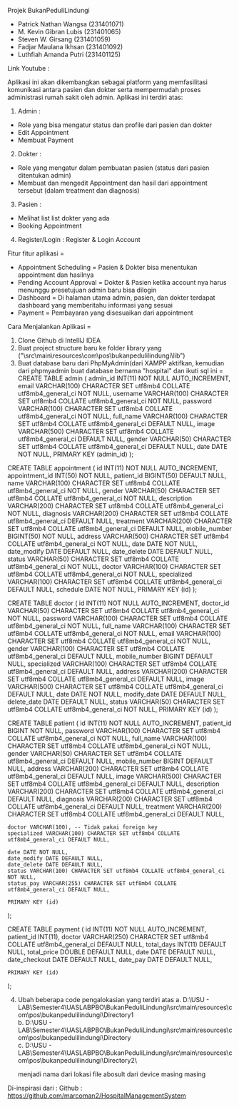 Projek BukanPeduliLindungi
- Patrick Nathan Wangsa (231401071)
- M. Kevin Gibran Lubis (231401065)
- Steven W. Girsang (231401059)
- Fadjar Maulana Ikhsan (231401092)
- Luthfiah Amanda Putri (231401125)

Link Youtube : 

Aplikasi ini akan dikembangkan sebagai platform yang memfasilitasi komunikasi antara pasien dan dokter serta mempermudah proses administrasi rumah sakit oleh admin.
Aplikasi ini terdiri atas:
1. Admin : 
- Role yang bisa mengatur status dan profile dari pasien dan dokter
- Edit Appointment
- Membuat Payment 
2. Dokter :
- Role yang mengatur dalam pembuatan pasien (status dari pasien ditentukan admin)
- Membuat dan mengedit Appointment dan hasil dari appointment tersebut (dalam treatment dan diagnosis)
3. Pasien :
- Melihat list list dokter yang ada
- Booking Appointment
4. Register/Login : Register & Login Account
   
Fitur fitur aplikasi =
- Appointment Scheduling = Pasien & Dokter bisa menentukan appointment dan hasilnya
- Pending Account Approval = Dokter & Pasien ketika account nya harus menunggu presetujuan admin baru bisa dilogin
- Dashboard = Di halaman utama admin, pasien, dan dokter terdapat dashboard yang memberitahu informasi yang sesuai
- Payment = Pembayaran yang disesuaikan dari appointment

Cara Menjalankan Aplikasi = 
1. Clone Github di IntellIJ IDEA
2. Buat project structure baru ke folder library yang  ("\src\main\resources\com\pos\bukanpedulilindungi\lib")
3. Buat database baru dari PhpMyAdmin(dari XAMPP aktifkan, kemudian dari phpmyadmin buat database bernama "hospital" dan ikuti sql ini =
   CREATE TABLE admin (
    admin_id INT(11) NOT NULL AUTO_INCREMENT,
    email VARCHAR(100) CHARACTER SET utf8mb4 COLLATE utf8mb4_general_ci NOT NULL,
    username VARCHAR(100) CHARACTER SET utf8mb4 COLLATE utf8mb4_general_ci NOT NULL,
    password VARCHAR(100) CHARACTER SET utf8mb4 COLLATE utf8mb4_general_ci NOT NULL,
    full_name VARCHAR(100) CHARACTER SET utf8mb4 COLLATE utf8mb4_general_ci DEFAULT NULL,
    image VARCHAR(500) CHARACTER SET utf8mb4 COLLATE utf8mb4_general_ci DEFAULT NULL,
    gender VARCHAR(50) CHARACTER SET utf8mb4 COLLATE utf8mb4_general_ci DEFAULT NULL,
    date DATE NOT NULL,
    PRIMARY KEY (admin_id)
);

CREATE TABLE appointment (
    id INT(11) NOT NULL AUTO_INCREMENT,
    appointment_id INT(50) NOT NULL,
    patient_id BIGINT(50) DEFAULT NULL,
    name VARCHAR(100) CHARACTER SET utf8mb4 COLLATE utf8mb4_general_ci NOT NULL,
    gender VARCHAR(50) CHARACTER SET utf8mb4 COLLATE utf8mb4_general_ci NOT NULL,
    description VARCHAR(200) CHARACTER SET utf8mb4 COLLATE utf8mb4_general_ci NOT NULL,
    diagnosis VARCHAR(200) CHARACTER SET utf8mb4 COLLATE utf8mb4_general_ci DEFAULT NULL,
    treatment VARCHAR(200) CHARACTER SET utf8mb4 COLLATE utf8mb4_general_ci DEFAULT NULL,
    mobile_number BIGINT(50) NOT NULL,
    address VARCHAR(500) CHARACTER SET utf8mb4 COLLATE utf8mb4_general_ci NOT NULL,
    date DATE NOT NULL,
    date_modify DATE DEFAULT NULL,
    date_delete DATE DEFAULT NULL,
    status VARCHAR(50) CHARACTER SET utf8mb4 COLLATE utf8mb4_general_ci NOT NULL,
    doctor VARCHAR(100) CHARACTER SET utf8mb4 COLLATE utf8mb4_general_ci NOT NULL,
    specialized VARCHAR(100) CHARACTER SET utf8mb4 COLLATE utf8mb4_general_ci DEFAULT NULL,
    schedule DATE NOT NULL,
    PRIMARY KEY (id)
);

CREATE TABLE doctor (
    id INT(11) NOT NULL AUTO_INCREMENT,
    doctor_id VARCHAR(50) CHARACTER SET utf8mb4 COLLATE utf8mb4_general_ci NOT NULL,
    password VARCHAR(100) CHARACTER SET utf8mb4 COLLATE utf8mb4_general_ci NOT NULL,
    full_name VARCHAR(100) CHARACTER SET utf8mb4 COLLATE utf8mb4_general_ci NOT NULL,
    email VARCHAR(100) CHARACTER SET utf8mb4 COLLATE utf8mb4_general_ci NOT NULL,
    gender VARCHAR(100) CHARACTER SET utf8mb4 COLLATE utf8mb4_general_ci DEFAULT NULL,
    mobile_number BIGINT DEFAULT NULL,
    specialized VARCHAR(100) CHARACTER SET utf8mb4 COLLATE utf8mb4_general_ci DEFAULT NULL,
    address VARCHAR(200) CHARACTER SET utf8mb4 COLLATE utf8mb4_general_ci DEFAULT NULL,
    image VARCHAR(500) CHARACTER SET utf8mb4 COLLATE utf8mb4_general_ci DEFAULT NULL,
    date DATE NOT NULL,
    modify_date DATE DEFAULT NULL,
    delete_date DATE DEFAULT NULL,
    status VARCHAR(50) CHARACTER SET utf8mb4 COLLATE utf8mb4_general_ci NOT NULL,
    PRIMARY KEY (id)
);

CREATE TABLE patient (
    id INT(11) NOT NULL AUTO_INCREMENT,
    patient_id BIGINT NOT NULL,
    password VARCHAR(100) CHARACTER SET utf8mb4 COLLATE utf8mb4_general_ci NOT NULL,
    full_name VARCHAR(100) CHARACTER SET utf8mb4 COLLATE utf8mb4_general_ci NOT NULL,
    gender VARCHAR(50) CHARACTER SET utf8mb4 COLLATE utf8mb4_general_ci DEFAULT NULL,
    mobile_number BIGINT DEFAULT NULL,
    address VARCHAR(200) CHARACTER SET utf8mb4 COLLATE utf8mb4_general_ci DEFAULT NULL,
    image VARCHAR(500) CHARACTER SET utf8mb4 COLLATE utf8mb4_general_ci DEFAULT NULL,
    description VARCHAR(200) CHARACTER SET utf8mb4 COLLATE utf8mb4_general_ci DEFAULT NULL,
    diagnosis VARCHAR(200) CHARACTER SET utf8mb4 COLLATE utf8mb4_general_ci DEFAULT NULL,
    treatment VARCHAR(200) CHARACTER SET utf8mb4 COLLATE utf8mb4_general_ci DEFAULT NULL,
    
    doctor VARCHAR(100), -- Tidak pakai foreign key
    specialized VARCHAR(100) CHARACTER SET utf8mb4 COLLATE utf8mb4_general_ci DEFAULT NULL,

    date DATE NOT NULL,
    date_modify DATE DEFAULT NULL,
    date_delete DATE DEFAULT NULL,
    status VARCHAR(100) CHARACTER SET utf8mb4 COLLATE utf8mb4_general_ci NOT NULL,
    status_pay VARCHAR(255) CHARACTER SET utf8mb4 COLLATE utf8mb4_general_ci DEFAULT NULL,

    PRIMARY KEY (id)
);

CREATE TABLE payment (
    id INT(11) NOT NULL AUTO_INCREMENT,
    patient_id INT(11),
    doctor VARCHAR(250) CHARACTER SET utf8mb4 COLLATE utf8mb4_general_ci DEFAULT NULL,
    total_days INT(11) DEFAULT NULL,
    total_price DOUBLE DEFAULT NULL,
    date DATE DEFAULT NULL,
    date_checkout DATE DEFAULT NULL,
    date_pay DATE DEFAULT NULL,

    PRIMARY KEY (id)
);

4. Ubah beberapa code pengalokasian yang terdiri atas
   a. D:\USU - LAB\Semester4\UASLABPBO\BukanPeduliLindungi\src\main\resources\com\pos\bukanpedulilindungi\Directory1\
   b. D:\USU - LAB\Semester4\UASLABPBO\BukanPeduliLindungi\src\main\resources\com\pos\bukanpedulilindungi\Directory\
   c. D:\USU - LAB\Semester4\UASLABPBO\BukanPeduliLindungi\src\main\resources\com\pos\bukanpedulilindungi\Directory2\

   menjadi nama dari lokasi file abosult dari device masing masing


Di-inspirasi dari :
    Github : https://github.com/marcoman2/HospitalManagementSystem
